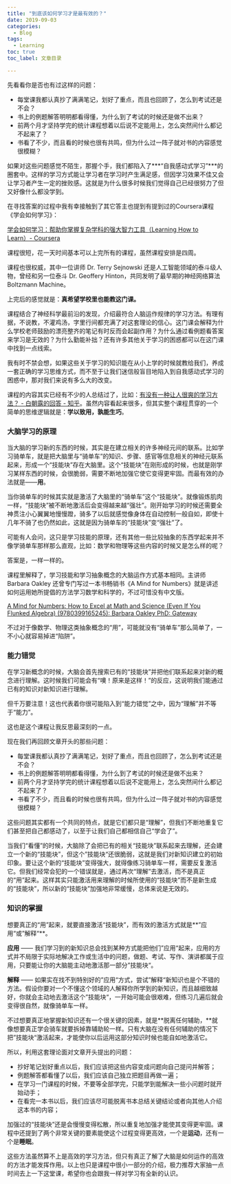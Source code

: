 ```yaml
---
title: "到底该如何学习才是最有效的？"
date: 2019-09-03
categories:
  - Blog
tags:
  - Learning
toc: true
toc_label: 文章目录

---
```


先看看你是否也有过这样的问题：

- 每堂课我都认真抄了满满笔记，划好了重点，而且也回顾了，怎么到考试还是不会？
- 书上的例题解答明明都看得懂，为什么到了考试的时候还是做不出来？
- 前两个月才坚持学完的统计课程想着以后说不定能用上，怎么突然间什么都记不起来了？
- 书看了不少，而且看的时候也很有共鸣，但为什么过一阵子就对书的内容感觉很模糊？

如果对这些问题感觉不陌生，那握个手，我们都陷入了***“自我感动式学习”***的圈套中。这样的学习方式能让学习者在学习时产生满足感，但因学习效果不佳又会让学习者产生一定的挫败感。这就是为什么很多时候我们觉得自己已经很努力了但又好像什么都没学到。

在寻找答案的过程中我有幸接触到了其它答主也提到有提到过的Coursera课程《学会如何学习》：

[学会如何学习：帮助你掌握复杂学科的强大智力工具（Learning How to Learn）- Coursera](https://www.coursera.org/learn/ruhe-xuexi)


课程很短，花一天时间基本可以上完所有的课程，虽然课程安排是四周。

课程也很权威，其中一位讲师 Dr. Terry Sejnowski 还是人工智能领域的泰斗级人物，曾经和另一位泰斗 Dr. Geoffery Hinton，共同发明了最早期的神经网络算法 Boltzmann Machine。

上完后的感觉就是：**真希望学校里也能教这门课。**

课程结合了神经科学最前沿的发现，介绍最符合人脑运作规律的学习方法。有理有据，不说教，不灌鸡汤，字里行间都充满了对这套理论的信心。这门课会解释为什么学校老师鼓励的漂亮整齐的笔记有时反而会起副作用？为什么通过看例题看答案来学习是无效的？为什么勤能补拙？还有许多其他关于学习的困惑都可以在这门课中找到一点线索。

我有时不禁会想，如果这些关于学习的知识能在从小上学的时候就教给我们，养成一套正确的学习思维方式，而不至于让我们迷信般盲目地陷入到自我感动式学习的困惑中，那对我们来说有多么大的改变。

课程的内容其实已经有不少的人总结过了，比如：[有没有一种让人很爽的学习方法？ - 白朝露的回答 - 知乎](https://www.zhihu.com/question/58772932/answer/396792271)。虽然内容看起来很多，但其实整个课程贯穿的一个简单的思维逻辑就是：**学以致用，孰能生巧**。

### 大脑学习的原理

当大脑的学习新的东西的时候，其实是在建立相关的许多神经元间的联系。比如学习骑单车，就是把大脑里与“骑单车”的知识、步骤、感官等信息相关的神经元联系起来，形成一个“技能块”存在大脑里。这个“技能块”在刚形成的时候，也就是刚学习某样东西的时候，会很脆弱，需要不断地加强它使它变得更牢固。而最有效的办法就是——**用**。

当你骑单车的时候其实就是激活了大脑里的“骑单车”这个“技能块”。就像锻炼肌肉一样，“技能块”被不断地激活后会变得越来越“强壮”。刚开始学习的时候还需要全神贯注小心翼翼地慢慢蹬，骑多了以后就感觉像身体在自动控制一般自如，即使十几年不骑了也仍然如此，这就是因为骑单车的“技能块”变“强壮”了。

可能有人会问，这只是学习技能的原理，还有其他一些比较抽象的东西学起来并不像学骑单车那样那么直观，比如：数学和物理等这些内容的时候又是怎么样的呢？

答案是，一样一样的。

课程里解释了，学习技能和学习抽象概念的大脑运作方式基本相同。主讲师 Barbara Oakley 还曾专门写过一本书畅销书《A Mind for Numbers》就是讲述如何运用她所提倡的方法学习数学和科学的，不过可惜没有中文版。

[A Mind for Numbers: How to Excel at Math and Science (Even If You Flunked Algebra) (9780399165245): Barbara Oakley PhD: Gateway](https://www.amazon.com/Mind-Numbers-Science-Flunked-Algebra/dp/039916524X/ref=sr_1_5?keywords=Barbara+Oakley&qid=1552336034&s=gateway&sr=8-5)

不过对于像数学、物理这类抽象概念的“用”，可能就没有“骑单车”那么简单了，一不小心就容易掉进“陷阱”。

### 能力错觉

在学习新概念的时候，大脑会首先搜索已有的“技能块”并把他们联系起来对新的概念进行理解。这时候我们可能会有“噢！原来是这样！”的反应，这说明我们能通过已有的知识对新知识进行理解。

但千万要注意！这也代表着你很可能陷入到“能力错觉”之中，因为“理解”并不等于“能力”。

这也是这个课程让我反思最深刻的一点。

现在我们再回顾文章开头的那些问题：

- 每堂课我都认真抄了满满笔记，划好了重点，而且也回顾了，怎么到考试还是不会？
- 书上的例题解答明明都看得懂，为什么到了考试的时候还是做不出来？
- 前两个月才坚持学完的统计课程想着以后说不定能用上，怎么突然间什么都记不起来了？
- 书看了不少，而且看的时候也很有共鸣，但为什么过一阵子就对书的内容感觉很模糊？

这些问题其实都有一个共同的特点，就是它们都只是“理解”，但我们不断地重复它们甚至把自己都感动了，以至于让我们自己都相信自己“学会了”。

当我们“看懂”的时候，大脑除了会把已有的相关“技能块”联系起来去理解，还会建立一个新的“技能块”，但这个”技能块“还很脆弱，这就是我们对新知识建立的初始印象。要让这个新的“技能块”变得强大，就得像练习骑单车一样，需要反复激活它。但我们经常会犯的一个错误就是，通过再次“理解”去激活，而不是真正的“用”起来。这样其实只能激活用来理解的时候所使用的“技能块”而不是新生成的“技能块”，所以新的“技能块”加强地非常缓慢，总体来说是无效的。

### 知识的掌握

想要真正的“用”起来，就要直接激活“技能块”，而有效的激活方式就是**”应用“或”解释“**。

**应用** —— 我们学习到的新知识总会找到某种方式能把他们”应用“起来，应用的方式并不局限于实际地解决工作或生活中的问题，做题、考试、写作、演讲都属于应用，只要能让你的大脑能主动地激活那一部分”技能块“。

**解释** —— 如果实在找不到特别好的”应用“方式，尝试”解释“新知识也是个不错的方法。假设你要对一个不懂这个领域的人解释你所学到的新知识，而且越细致越好，你就会主动地去激活这个”技能块“，一开始可能会很艰难，但练习几遍后就会变得很自然，就像骑单车一样。

不过想要真正地掌握新知识还有一个很关键的因素，就是**脱离任何辅助，**就像想要真正学会骑车就要拆掉靠辅助轮一样。只有大脑在没有任何辅助的情况下把”技能块“激活起来，才能使你以后运用这部分知识时候也能自如地激活它。

所以，利用这套理论面对文章开头提出的问题：

- 抄好笔记划好重点以后，我们应该把这些内容变成问题向自己提问并解答；
- 例题解答都看懂了以后，我们应该自己独立把题目再做一遍；
- 在学习一门课程的时候，不要等全部学完，只能学到能解决一些小问题时就开始动手；
- 在看完一本书以后，我们应该尽可能脱离书本总结关键结论或者向其他人介绍这本书的内容；

加强过的“技能块”还是会慢慢变得松散，所以重复地加强才能使其变得更牢固。课程中还提到了两个非常关键的要素能使这个过程变得更高效，一个是**运动**，还有一个是**睡眠**。



这些方法虽然算不上是高效的学习方法，但只有真正了解了大脑是如何运作的高效的方法才能发挥作用。以上也只是课程中很小一部分的介绍，极力推荐大家抽一点时间去上一下这堂课，希望你也会跟我一样对学习有全新的认识。